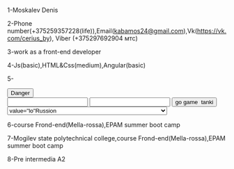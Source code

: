 
1-Moskalev Denis

2-Phone number(+375259357228(life)),Email(kabamos24@gmail.com),Vk(https://vk.com/cerius_by), Viber (+375297692904 мтс)

3-work as a front-end developer

4-Js(basic),HTML&Css(medium),Angular(basic)

5-<!DOCTYPE html>
<html >
    <head>
     <meta charset="utf-8"/>
     <title>Forms</title>
     <link rel="stylesheet" type="text/css" href="style.css">
     <link rel="stylesheet" href="https://stackpath.bootstrapcdn.com/bootstrap/4.3.1/css/bootstrap.min.css" integrity="sha384-ggOyR0iXCbMQv3Xipma34MD+dH/1fQ784/j6cY/iJTQUOhcWr7x9JvoRxT2MZw1T" crossorigin="anonymous">
    </head>
    <body>
            <button type="button" class="btn btn-danger">Danger</button>
        <form action="https://ya.ru" method="GET">
          <input style="color:blue" name="name" type="text" class="form-control"/>
          <input name="number" type="count">
          <input type="submit" value="go game  tanki"/>
          <select name="contry">
              <option> value="lo"Russion</option>
              <option>value="3"<selected Belarusion</option>
              <option>value="9"USA</option>
              <option>value="4"FRG</option>
              <option>value="5" loxlindia</option>
          </select>  
        </form>
    </body>
</html>

6-course Frond-end(Mella-rossa),EPAM summer boot camp

7-Mogilev state polytechnical college,course Frond-end(Mella-rossa),EPAM summer boot camp

8-Pre intermedia A2
